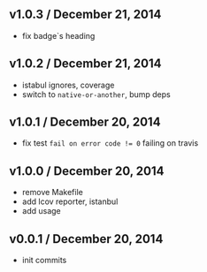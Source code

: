 ## v1.0.3 / December 21, 2014
- fix badge`s heading

## v1.0.2 / December 21, 2014
- istabul ignores, coverage
- switch to `native-or-another`, bump deps

## v1.0.1 / December 20, 2014
- fix test `fail on error code != 0` failing on travis

## v1.0.0 / December 20, 2014
- remove Makefile
- add lcov reporter, istanbul
- add usage

## v0.0.1 / December 20, 2014
- init commits